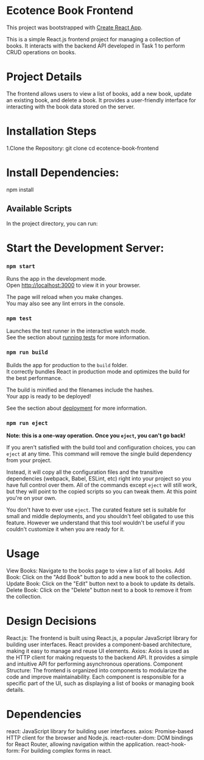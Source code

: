 # Ecotence Book Frontend
This project was bootstrapped with [Create React App](https://github.com/facebook/create-react-app).

This is a simple React.js frontend project for managing a collection of books. It interacts with the backend API developed in Task 1 to perform CRUD operations on books.

# Project Details
The frontend allows users to view a list of books, add a new book, update an existing book, and delete a book. It provides a user-friendly interface for interacting with the book data stored on the server.

# Installation Steps
1.Clone the Repository:
git clone [<repository-url>](https://github.com/NiladriIQ/ecotence-book-frontend/tree/main)
cd ecotence-book-frontend

# Install Dependencies:
npm install

## Available Scripts
In the project directory, you can run:

# Start the Development Server:
### `npm start`

Runs the app in the development mode.\
Open [http://localhost:3000](http://localhost:3000) to view it in your browser.

The page will reload when you make changes.\
You may also see any lint errors in the console.

### `npm test`
Launches the test runner in the interactive watch mode.\
See the section about [running tests](https://facebook.github.io/create-react-app/docs/running-tests) for more information.

### `npm run build`

Builds the app for production to the `build` folder.\
It correctly bundles React in production mode and optimizes the build for the best performance.

The build is minified and the filenames include the hashes.\
Your app is ready to be deployed!

See the section about [deployment](https://facebook.github.io/create-react-app/docs/deployment) for more information.

### `npm run eject`

**Note: this is a one-way operation. Once you `eject`, you can't go back!**

If you aren't satisfied with the build tool and configuration choices, you can `eject` at any time. This command will remove the single build dependency from your project.

Instead, it will copy all the configuration files and the transitive dependencies (webpack, Babel, ESLint, etc) right into your project so you have full control over them. All of the commands except `eject` will still work, but they will point to the copied scripts so you can tweak them. At this point you're on your own.

You don't have to ever use `eject`. The curated feature set is suitable for small and middle deployments, and you shouldn't feel obligated to use this feature. However we understand that this tool wouldn't be useful if you couldn't customize it when you are ready for it.

# Usage
View Books: Navigate to the books page to view a list of all books.
Add Book: Click on the "Add Book" button to add a new book to the collection.
Update Book: Click on the "Edit" button next to a book to update its details.
Delete Book: Click on the "Delete" button next to a book to remove it from the collection.

# Design Decisions
React.js: The frontend is built using React.js, a popular JavaScript library for building user interfaces. React provides a component-based architecture, making it easy to manage and reuse UI elements.
Axios: Axios is used as the HTTP client for making requests to the backend API. It provides a simple and intuitive API for performing asynchronous operations.
Component Structure: The frontend is organized into components to modularize the code and improve maintainability. Each component is responsible for a specific part of the UI, such as displaying a list of books or managing book details.

# Dependencies
react: JavaScript library for building user interfaces.
axios: Promise-based HTTP client for the browser and Node.js.
react-router-dom: DOM bindings for React Router, allowing navigation within the application.
react-hook-form: For building complex forms in react.
